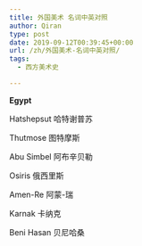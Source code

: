 ```yaml
---
title: 外国美术 名词中英对照
author: Qiran
type: post
date: 2019-09-12T00:39:45+00:00
url: /zh/外国美术-名词中英对照/
tags:
  - 西方美术史

---
```

**Egypt**

Hatshepsut 哈特谢普苏

Thutmose 图特摩斯

Abu Simbel 阿布辛贝勒

Osiris 俄西里斯

Amen-Re 阿蒙-瑞

Karnak 卡纳克

Beni Hasan 贝尼哈桑